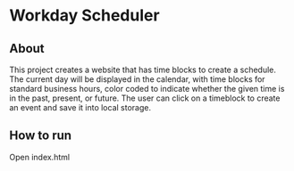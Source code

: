 # Workday Scheduler
## About
This project creates a website that has time blocks to create a schedule. The current day will be displayed in the calendar, with time blocks for standard business hours, color coded to indicate whether the given time is in the past, present, or future. The user can click on a timeblock to create an event and save it into local storage.

## How to run
Open index.html
